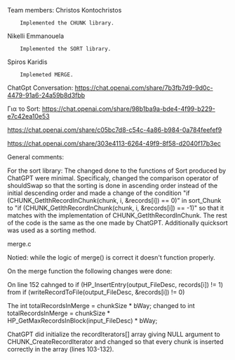Team members:
Christos Kontochristos

        Implemented the CHUNK library.
Nikelli Emmanouela

        Implemented the SORT library.
Spiros Karidis

        Implemeted MERGE.


ChatGpt Conversation:
    https://chat.openai.com/share/7b3fb7d9-9d0c-4479-91a6-24a59b8d3fbb

    
Για το Sort:
https://chat.openai.com/share/98b1ba9a-bde4-4f99-b229-e7c42ea10e53

https://chat.openai.com/share/c05bc7d8-c54c-4a86-b984-0a784feefef9

https://chat.openai.com/share/303e4113-6264-49f9-8f58-d2040f17b3ec


General comments:


For the sort library:
    The changed done to the functions of Sort produced by ChatGPT were minimal. Specificaly, changed the comparison operator of shouldSwap so that the sorting is done in ascending order instead of the initial descending order and made a change of the condition "if (CHUNK_GetIthRecordInChunk(chunk, i, &records[i]) == 0)" in sort_Chunk to "if (CHUNK_GetIthRecordInChunk(chunk, i, &records[i]) == -1)" so that it matches with the implementation of CHUNK_GetIthRecordInChunk. The rest of the code is the same as the one made by ChatGPT. Additionally quicksort was used as a sorting method.



merge.c

Notied: while the logic of merge() is correct it doesn't function properly.


On the merge function the following changes were done:

On line 152 cahnged to  if (HP_InsertEntry(output_FileDesc, records[i]) != 1)  from if (writeRecordToFile(output_FileDesc, &records[i]) != 0) 

The int totalRecordsInMerge = chunkSize * bWay; changed to int totalRecordsInMerge = chunkSize * HP_GetMaxRecordsInBlock(input_FileDesc) * bWay;

ChatGPT did initialize the recordIterators[] array giving NULL argument to CHUNK_CreateRecordIterator and changed so that every chunk is inserted correctly in the array (lines 103-132).
